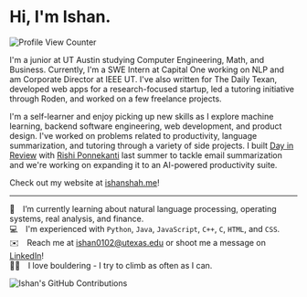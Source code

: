 # Hi, I'm Ishan. 
![Profile View Counter](https://komarev.com/ghpvc/?username=ishan0102&color=blue&label=Profile+Views)

I'm a junior at UT Austin studying Computer Engineering, Math, and Business. Currently, I'm a SWE Intern at Capital One working on NLP and am Corporate Director at IEEE UT. I've also written for The Daily Texan, developed web apps for a research-focused startup, led a tutoring initiative through Roden, and worked on a few freelance projects. 

I'm a self-learner and enjoy picking up new skills as I explore machine learning, backend software engineering, web development, and product design. I've worked on problems related to productivity, language summarization, and tutoring through a variety of side projects. I built [Day in Review](https://github.com/DayInReview/email-summarizer) with [Rishi Ponnekanti](https://github.com/JimothyGreene) last summer to tackle email summarization and we're working on expanding it to an AI-powered productivity suite. 

Check out my website at [ishanshah.me](www.ishanshah.me)! 

---

[comment]: <EM spaces are used below for whitespace after emojis. Two spaces are placed at the end of each line to create single spacing.>
🌱 I’m currently learning about natural language processing, operating systems, real analysis, and finance.  
💻 I'm experienced with `Python`, `Java`, `JavaScript`, `C++`, `C`, `HTML`, and `CSS`.  
✉️ Reach me at [ishan0102@utexas.edu](mailto:ishan0102@utexas.edu) or shoot me a message on [LinkedIn](https://www.linkedin.com/in/ishan0102)!  
🧗‍♂️ I love bouldering - I try to climb as often as I can.

![Ishan's GitHub Contributions](https://github-readme-stats.vercel.app/api?username=ishan0102&show_icons=true&hide_border=true&count_private=true&hide=stars)
